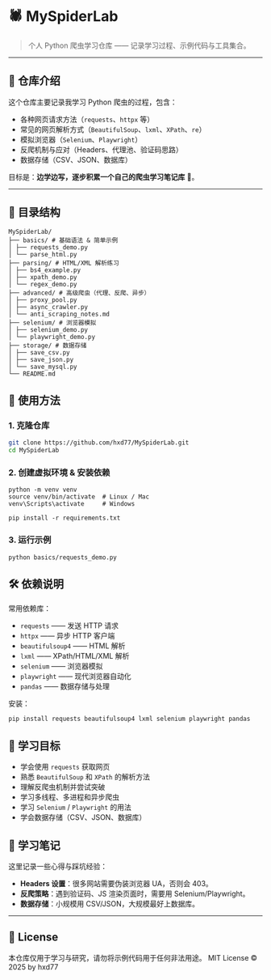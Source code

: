 # 🕷️ MySpiderLab

> 个人 Python 爬虫学习仓库 —— 记录学习过程、示例代码与工具集合。

---

## 📌 仓库介绍
这个仓库主要记录我学习 Python 爬虫的过程，包含：
- 各种网页请求方法（`requests`、`httpx` 等）
- 常见的网页解析方式（`BeautifulSoup`、`lxml`、`XPath`、`re`）
- 模拟浏览器（`Selenium`、`Playwright`）
- 反爬机制与应对（Headers、代理池、验证码思路）
- 数据存储（CSV、JSON、数据库）

目标是：**边学边写，逐步积累一个自己的爬虫学习笔记库** 📝。

---

## 📂 目录结构

```
MySpiderLab/
├── basics/ # 基础语法 & 简单示例
│ ├── requests_demo.py
│ └── parse_html.py
├── parsing/ # HTML/XML 解析练习
│ ├── bs4_example.py
│ ├── xpath_demo.py
│ └── regex_demo.py
├── advanced/ # 高级爬虫（代理、反爬、异步）
│ ├── proxy_pool.py
│ ├── async_crawler.py
│ └── anti_scraping_notes.md
├── selenium/ # 浏览器模拟
│ ├── selenium_demo.py
│ └── playwright_demo.py
├── storage/ # 数据存储
│ ├── save_csv.py
│ ├── save_json.py
│ └── save_mysql.py
└── README.md
```

## 🚀 使用方法

### 1. 克隆仓库
```bash
git clone https://github.com/hxd77/MySpiderLab.git
cd MySpiderLab
```

### 2. 创建虚拟环境 & 安装依赖

```
python -m venv venv
source venv/bin/activate  # Linux / Mac
venv\Scripts\activate     # Windows

pip install -r requirements.txt
```

### 3. 运行示例

```
python basics/requests_demo.py
```

## 🛠️ 依赖说明

常用依赖库：

- `requests` —— 发送 HTTP 请求
- `httpx` —— 异步 HTTP 客户端
- `beautifulsoup4` —— HTML 解析
- `lxml` —— XPath/HTML/XML 解析
- `selenium` —— 浏览器模拟
- `playwright` —— 现代浏览器自动化
- `pandas` —— 数据存储与处理

安装：

```
pip install requests beautifulsoup4 lxml selenium playwright pandas
```

## 📝 学习目标

-  学会使用 `requests` 获取网页
-  熟悉 `BeautifulSoup` 和 `XPath` 的解析方法
-  理解反爬虫机制并尝试突破
-  学习多线程、多进程和异步爬虫
-  学习 `Selenium` / `Playwright` 的用法
-  学会数据存储（CSV、JSON、数据库）

## 📒 学习笔记

这里记录一些心得与踩坑经验：

- **Headers 设置**：很多网站需要伪装浏览器 UA，否则会 403。
- **反爬策略**：遇到验证码、JS 渲染页面时，需要用 Selenium/Playwright。
- **数据存储**：小规模用 CSV/JSON，大规模最好上数据库。

------

## 📜 License

本仓库仅用于学习与研究，请勿将示例代码用于任何非法用途。
 MIT License © 2025 by hxd77

